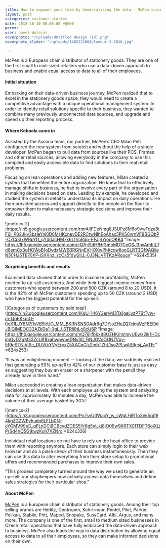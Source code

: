 ```yaml
---
title: How to empower your team by democratising the data - McPen success story
layout: post
categories: customer-stories
date: 2018-10-10 00:00:00 +0000
perex: ''
user: pavel-dolezal
coverphoto: "/uploads/Untitled design (10).png"
coverphoto_slider: "/uploads/1482223862olomouc-3-2016.jpg"

---
```

McPen is a European chain distributor of stationery goods. They are one of the first small to mid-sized retailers who use a data-driven approach to business and enable equal access to data to all of their employees.

#### Initial situation

Embarking on their data-driven business journey, McPen realized that to excel in the stationery goods space, they would need to create a competitive advantage with a unique operational management system. In order to identify retail solutions specific to their business, they wanted to combine many previously unconnected data sources, and upgrade and speed up their reporting process.

#### Where Keboola came in

Assisted by the Ascoria team, our partner, McPen’s CEO Milan Petr configured the new system from scratch and without the help of a single developer. McPen began to pull data from sources like their POS, Frames and other retail sources, allowing everybody in the company to use this compiled and easily accessible data to find solutions to their real retail problems.

Focusing on lean operations and adding new features, Milan created a system that benefited the entire organization. He knew that to effectively manage shifts in business, he had to involve every part of the organization in making decisions based on data. Leading by example, he developed and studied the system in detail to understand its impact on daily operations. He then provided access and support directly to the people on the floor to empower them to make necessary strategic decisions and improve their daily results.

![metrics-2](https://lh5.googleusercontent.com/rmrAiIFDeNmg8JSUPz8M6o9vwTdze8tF6l_P02Jkv3bsIeYni0D6MHKcnevDE2RCtwNlhEoAhax5PKS0vrnVF8BGQbP-CZCp3xWRpYG_qY0dJcHM7x6LfVoRdp-PFJjSYjonOKB4 "Image: https://lh5.googleusercontent.com/cQ7njSdHfHr3mbMD7CeOSJ3nvAmbIL7d6emCx3gHOWoB1oDydxfJW6BRGNnEVHOXwPhKcxw8onGLRT3Gf9AQljeN50HJ5TE70XP-iSXKnz_zcCs5fdw2lLL-0J3NJVFTKzARqugn" =624x535)

#### Surprising benefits and results

Examined data showed that in order to maximize profitability, McPen needed to up-sell customers. And while their biggest income comes from customers who spend between 200 and 500 CZK (around 8 to 20 USD), it is the 42% of all McPen customers spending up to 50 CZK (around 2 USD) who have the biggest potential for the up-sell.

![Categories of customers by sold total](https://lh3.googleusercontent.com/IKgU-146Y3ervM3Ta1geLyzP7BtTyw-m-Qp6KkmO-0cX1LJY8N7RsVB9lrUO_MM_BKRNSNSOAdr6g7DYjoZHuZQ7eimWzF8El9dJBiQIMEOC33AZkDe1-0gLJ_6TRll0tLo8cU6P "Image: https://lh6.googleusercontent.com/mQ76jlfbkx98UZHKmmmyUEwx2ik1HDcimQvDZgM53ZcUIfBxahwpwbeDNx30_FiNJGVdOUN7Vuy-5f9qSTNlViSc_DUVtkYVyErvxZ5XACqClz2mbTZhL1so2PLwAS6gsj_AyTFr" =624x253)

“It was an enlightening moment — looking at the data, we suddenly realized that generating a 50% up-sell to 42% of our customer base is just as easy as suggesting they buy an eraser or a sharpener with the pencil they already have in their hand.”

Milan succeeded in creating a lean organization that makes data-driven decisions at all levels. With each employee using the system and analyzing data for approximately 10 minutes a day, McPen was able to increase the volume of their average basket by 30%!

![metrics-2](https://lh3.googleusercontent.com/Po7svU3WaoY_w_sWgLFilRTo3ek5qj194kgZGZWEyhudo6LFLb0N-eYCMV99pD_qPLnDCj8CBcvdZCES5Yr8g5nl_ki8jO09w9XRTX01TDFT6olXLjPrSd4nQ5GtkwzKuh7XZNro =624x336)

Individual retail locations do not have to rely on the head office to provide them with reporting anymore. Each store can simply login to their web browser and do a pulse check of their business instantaneously. Then they can use this data to alter everything from their store setup to promotional offers and recommended purchases to improve their own sales.

“This process completely turned around the way we used to generate an up-sell: our shopkeepers now actively access data themselves and define sales strategies for their particular shop.”

#### About McPen

[McPen](http://www.mcpen.cz/index.php?index-en) is a European chain distributor of stationery goods. Among their top selling brands are Herlitz, Centropen, Koh-i-noor, Pentel, Pilot, Parker, Pelikan, Stabilo, Pritt, Maped, Snopake, SusyCard, Albi, Argus, and many more. The company is one of the first, small to medium sized businesses in Czech retail operations that have fully embraced the data-driven approach to business. McPen also leads the way in data distribution by allowing equal access to data to all their employees, so they can make informed decisions on their own.